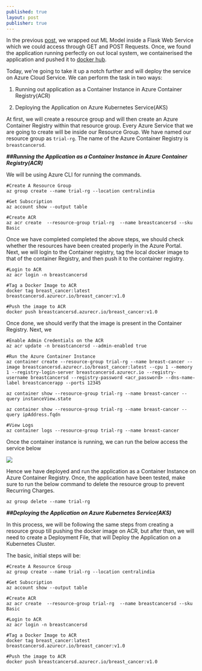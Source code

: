 ```yaml
---
published: true
layout: post
publisher: true
---
```

In the previous [post](https://saptarshidatta.in/2021/12/14/serving-machine-learning-model-with-api.html), we wrapped out ML Model inside a Flask Web Service which we could access through GET and POST Requests. Once, we found the application running perfectly on out local system, we  containerised the application and pushed it to [docker hub](https://hub.docker.com/r/saptarshidatta96/breast_cancer).


Today, we're going to take it up a notch further and will deploy the service on Azure Cloud Service.
We can perform the task in two ways:

1. Running out application as a Container Instance in Azure Container Registry(ACR)

2. Deploying the Application on Azure Kubernetes Service(AKS)

At first, we will create a resource group and will then create an Azure Container Registry within that resource group. Every Azure Service that we are going to create will be inside our Resource Group. We have named our resource group as `trial-rg`. The name of the Azure Container Registry is `breastcancersd`.

_**##Running the Application as a Container Instance in Azure Container Registry(ACR)**_

We will be using Azure CLI for running the commands.

```
#Create A Resource Group
az group create --name trial-rg --location centralindia

#Get Subscription
az account show --output table

#Create ACR
az acr create  --resource-group trial-rg  --name breastcancersd --sku Basic
```
Once we have completed completed the above steps, we should check whether the resources have been created properly in the Azure Portal. Next, we will login to the Container registry, tag the local docker image to that of the container Registry, and then push it to the container registry.

```
#Login to ACR
az acr login -n breastcancersd

#Tag a Docker Image to ACR
docker tag breast_cancer:latest breastcancersd.azurecr.io/breast_cancer:v1.0

#Push the image to ACR
docker push breastcancersd.azurecr.io/breast_cancer:v1.0
```
Once done, we should verify that the image is present in the Container Registry. Next, we

```
#Enable Admin Credentials on the ACR
az acr update -n breastcancersd --admin-enabled true

#Run the Azure Container Instance
az container create --resource-group trial-rg --name breast-cancer --image breastcancersd.azurecr.io/breast_cancer:latest --cpu 1 --memory 1 --registry-login-server breastcancersd.azurecr.io --registry-username breastcancersd --registry-password <acr_password> --dns-name-label breastcancerapp --ports 12345

az container show --resource-group trial-rg --name breast-cancer --query instanceView.state

az container show --resource-group trial-rg --name breast-cancer --query ipAddress.fqdn

#View Logs
az container logs --resource-group trial-rg --name breast-cancer
```
Once the container instance is running, we can run the below access the service below

![]({{site.baseurl}}/images/ACR.PNG)

Hence we have deployed and run the application as a Container Instance on Azure Container Registry. Once, the application have been tested, make sure to run the below command to delete the resource group to prevent Recurring Charges.

```
az group delete --name trial-rg
```

_**##Deploying the Application on Azure Kubernetes Service(AKS)**_

In this process, we will be following the same steps from creating a resource group till pushing the docker image on ACR, but after than, we will need to create a Deployment File, that will Deploy the Application on a Kubernetes Cluster.

The basic, initial steps will be:

```
#Create A Resource Group
az group create --name trial-rg --location centralindia

#Get Subscription
az account show --output table

#Create ACR
az acr create  --resource-group trial-rg  --name breastcancersd --sku Basic

#Login to ACR
az acr login -n breastcancersd

#Tag a Docker Image to ACR
docker tag breast_cancer:latest breastcancersd.azurecr.io/breast_cancer:v1.0

#Push the image to ACR
docker push breastcancersd.azurecr.io/breast_cancer:v1.0
```